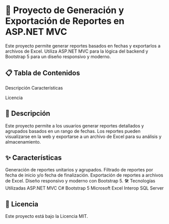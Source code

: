 # 🚀 Proyecto de Generación y Exportación de Reportes en ASP.NET MVC
Este proyecto permite generar reportes basados en fechas y exportarlos a archivos de Excel. Utiliza ASP.NET MVC para la lógica del backend y Bootstrap 5 para un diseño responsivo y moderno.

## 📋 Tabla de Contenidos
Descripción
Características

Licencia
## 📄 Descripción
Este proyecto permite a los usuarios generar reportes detallados y agrupados basados en un rango de fechas. Los reportes pueden visualizarse en la web y exportarse a un archivo de Excel para su análisis y almacenamiento.

## ✨ Características
Generación de reportes unitarios y agrupados.
Filtrado de reportes por fecha de inicio y/o fecha de finalización.
Exportación de reportes a archivos de Excel.
Diseño responsivo y moderno con Bootstrap 5.
🛠️ Tecnologías Utilizadas
ASP.NET MVC
C#
Bootstrap 5
Microsoft Excel Interop
SQL Server

## 📜 Licencia
Este proyecto está bajo la Licencia MIT.

